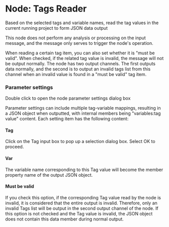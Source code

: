 Node: Tags Reader
==

Based on the selected tags and variable names, read the tag values in the current running project to form JSON data output



This node does not perform any analysis or processing on the input message, and the message only serves to trigger the node's operation.

When reading a certain tag item, you can also set whether it is "must be valid". When checked, if the related tag value is invalid, the message will not be output normally.
The node has two output channels. The first outputs data normally, and the second is to output an invalid tags list from this channel when an invalid value is found in a "must be valid" tag item.


### Parameter settings

Double click to open the node parameter settings dialog box

Parameter settings can include multiple tag-variable mappings, resulting in a JSON object when outputted, with internal members being "variables:tag value" content. Each setting item has the following content:

#### Tag



Click on the Tag input box to pop up a selection dialog box. Select OK to proceed.


#### Var



The variable name corresponding to this Tag value will become the member property name of the output JSON object.


#### Must be valid


If you check this option, if the corresponding Tag value read by the node is invalid, it is considered that the entire output is invalid. Therefore, only an invalid Tags list will be output in the second output channel of the node. If this option is not checked and the Tag value is invalid, the JSON object does not contain this data member during normal output.


